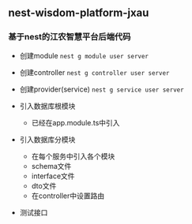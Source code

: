 ## nest-wisdom-platform-jxau
### 基于nest的江农智慧平台后端代码

- 创建module `nest g module user server`
- 创建controller `nest g controller user server`
- 创建provider(service) `nest g service user server`

- 引入数据库根模块
  - 已经在app.module.ts中引入

- 引入数据库分模块
  - 在每个服务中引入各个模块
  - schema文件
  - interface文件
  - dto文件
  - 在controller中设置路由

- 测试接口